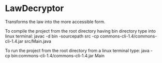 # LawDecryptor
Transforms the law into the more accessible form.

To compile the project from the root directory having bin directory type into linux terminal:
javac -d bin -sourcepath src -cp commons-cli-1.4/commons-cli-1.4.jar src/Main.java

To run the project from the root directory from a linux terminal type:
java -cp bin:commons-cli-1.4/commons-cli-1.4.jar Main
